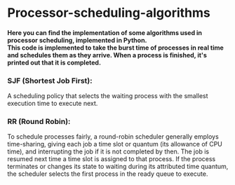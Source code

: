 # Processor-scheduling-algorithms
<h4>Here you can find the implementation of some algorithms used in processor scheduling, implemented in Python.<br>This code is implemented to take the burst time of processes in real time and schedules them as they arrive. When a process is finished, it's printed out that it is completed.</h4>

<h3>SJF (Shortest Job First):</h3>
A scheduling policy that selects the waiting process with the smallest execution time to execute next.

<h3>RR (Round Robin):</h3>
To schedule processes fairly, a round-robin scheduler generally employs time-sharing, giving each job a time slot or quantum (its allowance of CPU time), and interrupting the job if it is not completed by then. The job is resumed next time a time slot is assigned to that process. If the process terminates or changes its state to waiting during its attributed time quantum, the scheduler selects the first process in the ready queue to execute.
